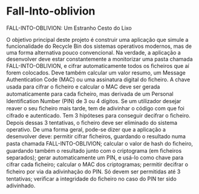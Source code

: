 # Fall-Into-oblivion
FALL-INTO-OBLIVION: Um Estranho Cesto do Lixo

O objetivo principal deste projeto é construir uma aplicação que simule a funcionalidade do Recycle Bin dos sistemas operativos modernos, mas de uma forma alternativa pouco convencional. Na verdade, a aplicação a desenvolver deve estar constantemente a monitorizar uma pasta chamada FALL-INTO-OBLIVION, e cifrar automaticamente todos os ﬁcheiros que aí forem colocados. Deve também calcular um valor resumo, um Message Authentication
Code (MAC) ou uma assinatura digital do ﬁcheiro. A chave usada para cifrar o ﬁcheiro e calcular o MAC deve ser gerada automaticamente para cada ﬁcheiro, mas derivada de um Personal Identiﬁcation Number (PIN) de 3 ou 4 dígitos. Se um utilizador desejar reaver o seu ﬁcheiro mais tarde, tem de adivinhar o código com que foi cifrado e autenticado. Tem 3 hipóteses para conseguir decifrar o ﬁcheiro. Depois dessas 3 tentativas, o ﬁcheiro deve ser eliminado do sistema operativo.
De uma forma geral, pode-se dizer que a aplicação a desenvolver deve:
permitir cifrar ﬁcheiros, guardando o resultado numa pasta chamada FALL-INTO-OBLIVION;
calcular o valor de hash do ﬁcheiro, guardando também o resultado junto com o criptograma (em ﬁcheiros separados);
gerar automaticamente um PIN, e usá-lo como chave para cifrar cada ﬁcheiro; 
calcular o MAC dos criptogramas;
permitir decifrar o ﬁcheiro por via da adivinhação do PIN. Só devem ser permitidas até 3 tentativas;
veriﬁcar a integridade do ﬁcheiro no caso do PIN ter sido adivinhado.
